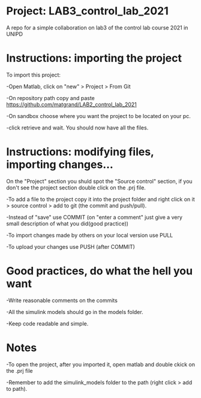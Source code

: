 # Project: LAB3_control_lab_2021

A repo for a simple collaboration on lab3 of the control lab course 2021 in UNIPD

# Instructions: importing the project
To import this project:

-Open Matlab, click on "new" > Project > From Git

-On repository path copy and paste https://github.com/matgrand/LAB2_control_lab_2021

-On sandbox choose where you want the project to be located on your pc.

-click retrieve and wait. You should now have all the files.


# Instructions: modifying files, importing changes...

On the "Project" section you shuld spot the "Source control" section, if you don't see the project section double click on the .prj file.

-To add a file to the project copy it into the project folder and right click on it > source control > add to git (the commit and push/pull).

-Instead of "save" use COMMIT (on "enter a comment" just give a very small description of what you did(good practice))

-To import changes made by others on your local version use PULL

-To upload your changes use PUSH (after COMMIT)

# Good practices, do what the hell you want

-Write reasonable comments on the commits

-All the simulink models should go in the models folder.

-Keep code readable and simple.



# Notes
-To open the project, after you imported it, open matlab and double ckick on the .prj file

-Remember to add the simulink_models folder to the path (right click > add to path).


